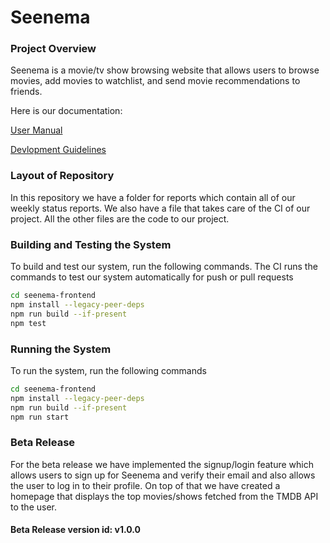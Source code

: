 # Seenema
### Project Overview
Seenema is a movie/tv show browsing website that allows users to browse movies, add movies to watchlist, and send movie recommendations to friends. 

Here is our documentation:

[User Manual](https://github.com/leenapagdar/Seenema/blob/main/USERMANUAL.md)

[Devlopment Guidelines](https://github.com/leenapagdar/Seenema/blob/main/DEVELOPMENT.md)

### Layout of Repository
In this repository we have a folder for reports which contain all of our weekly status reports. We also have a file that takes care of the CI of our project. All the other files are the code to our project.

### Building and Testing the System
To build and test our system, run the following commands. The CI runs the commands to test our system automatically for push or pull requests
```bash
cd seenema-frontend
npm install --legacy-peer-deps
npm run build --if-present
npm test
```

### Running the System
To run the system, run the following commands
```bash
cd seenema-frontend
npm install --legacy-peer-deps
npm run build --if-present
npm run start
```

### Beta Release
For the beta release we have implemented the signup/login feature which allows users to sign up for Seenema and verify their email and also allows the user to log in to their profile.
On top of that we have created a homepage that displays the top movies/shows fetched from the TMDB API to the user.

#### Beta Release version id: v1.0.0
